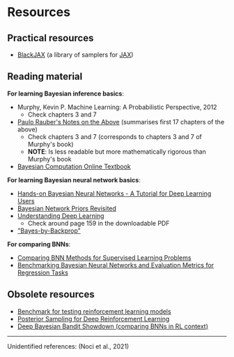# Resources

## Practical resources
- [BlackJAX](https://github.com/blackjax-devs/blackjax) (a library of samplers for [JAX](https://github.com/google/jax))

## Reading material
**For learning Bayesian inference basics**:

- Murphy, Kevin P. Machine Learning: A Probabilistic Perspective, 2012
    - Check chapters 3 and 7
- [Paulo Rauber's Notes on the Above](https://www.paulorauber.com/files/notes/machine_learning.pdf) (summarises first 17 chapters of the above)
    - Check chapters 3 and 7 (corresponds to chapters 3 and 7 of Murphy's book)
    - **NOTE**: Is less readable but more mathematically rigorous than Murphy's book
- [Bayesian Computation Online Textbook](https://bayesiancomputationbook.com/markdown/chp_01.html)

**For learning Bayesian neural network basics**:

- [Hands-on Bayesian Neural Networks - A Tutorial for Deep Learning Users](https://arxiv.org/pdf/2007.06823.pdf)
- [Bayesian Network Priors Revisited](https://arxiv.org/pdf/2102.06571)
- [Understanding Deep Learning](https://udlbook.github.io/udlbook)
    - Check around page 159 in the downloadable PDF
- ["Bayes-by-Backprop"](https://medium.com/neuralspace/probabilistic-deep-learning-bayes-by-backprop-c4a3de0d9743)

**For comparing BNNs**:

- [Comparing BNN Methods for Supervised Learning Problems](https://www.alignmentforum.org/posts/79eegMp3EBs8ptFqa/neural-uncertainty-estimation-review-article-for-alignment)
- [Benchmarking Bayesian Neural Networks and Evaluation Metrics for Regression Tasks](https://arxiv.org/pdf/2206.06779.pdf)

## Obsolete resources
- [Benchmark for testing reinforcement learning models](https://michelangeloconserva.github.io/Colosseum/mds/intro.html)
- [Posterior Sampling for Deep Reinforcement Learning](https://arxiv.org/pdf/2305.00477.pdf)
- [Deep Bayesian Bandit Showdown (comparing BNNs in RL context)](https://arxiv.org/pdf/1802.09127.pdf)

---

Unidentified references: (Noci et al., 2021)
